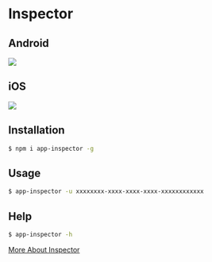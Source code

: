 # Inspector

## Android

![](http://ww4.sinaimg.cn/large/7dfcf2f7gw1f7bwlhpakwg20s40kge3k.gif)

## iOS

![](http://ww4.sinaimg.cn/large/7dfcf2f7gw1f7bwp1mgiyg20s40kg7wh.gif)

## Installation

``` bash
$ npm i app-inspector -g
```

## Usage

``` bash
$ app-inspector -u xxxxxxxx-xxxx-xxxx-xxxx-xxxxxxxxxxxx
```

## Help

``` bash
$ app-inspector -h
```

[More About Inspector](//github.com/macacajs/app-inspector)

